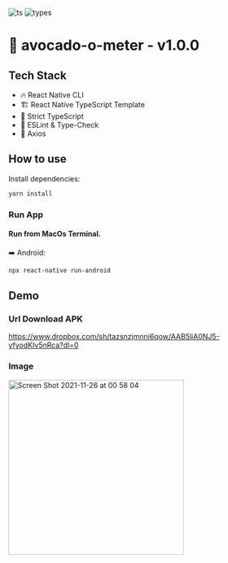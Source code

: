 ![ts](https://badgen.net/badge/-/TypeScript/blue?icon=typescript&label)
![types](https://badgen.net/npm/types/react)

# 🥑 avocado-o-meter - v1.0.0

## Tech Stack
- 🔥 React Native CLI
- 🏗️ React Native TypeScript Template
- 🛂 Strict TypeScript
- 🚨 ESLint & Type-Check
- 🍖 Axios

## How to use

Install dependencies:

```bash
yarn install
```
### Run App

#### Run from MacOs Terminal.

➡️ Android:

```bash
npx react-native run-android
```

## Demo

### Url Download APK
https://www.dropbox.com/sh/tazsnzjmnni6qow/AAB5liA0NJ5-yfyodKIv5nRca?dl=0

### Image
<img width="344" alt="Screen Shot 2021-11-26 at 00 58 04" src="https://user-images.githubusercontent.com/13221820/143539786-c939ed37-6d81-4b59-adab-2f2a86d4972f.png">
